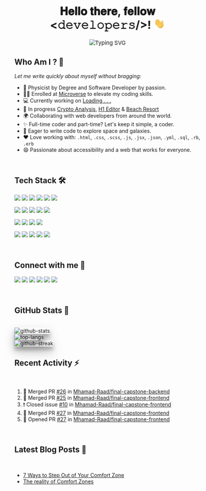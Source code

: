 <div align="center" style= "font-size: 15px">
  <h1> 𝐇𝐞𝐥𝐥𝐨 𝐭𝐡𝐞𝐫𝐞, 𝐟𝐞𝐥𝐥𝐨𝐰 <𝚍𝚎𝚟𝚎𝚕𝚘𝚙𝚎𝚛𝚜/>! <img src="./images/Hi.gif" width="30"></h1>
</div>

<div align="center" style= "font-size: 15px">
  <img src="https://readme-typing-svg.demolab.com?font=Fira+Code&weight=500&size=36&duration=4000&pause=500&color=7D5EA9&center=true&vCenter=true&width=650&height=85&lines=Welcome+to+Kanza's+GitHub!;I'm+a+Full+Stack+Developer!" alt="Typing SVG" />
</div>

## Who Am I ? 🤔
 _Let me write quickly about myself without bragging:_
- 🥈 Physicist by Degree and Software Developer by passion.
- 👩‍🎓 Enrolled at [Microverse](https://github.com/microverseinc) to elevate my coding skills.
- 💻 Currently working on [Loading . . .]()
- 🚧 In progress [Crypto Analysis](https://github.com/KanzaTahreem/Crypto-Analysis), [H1 Editor](https://github.com/KanzaTahreem/H1-Editor) & [Beach Resort](https://github.com/KanzaTahreem/Beach-Resort)
- 🌍 Collaborating with web developers from around the world.
- ✨ Full-time coder and part-time? Let's keep it simple, a coder.
- 🚀 Eager to write code to explore space and galaxies.
- ❤ Love working with: `.html`, `.css`, `.scss`, `.js`, `.jsx`, `.json`, `.yml`, `.sql`, `.rb`, `.erb`
- 😄 Passionate about accessibility and a web that works for everyone.

</br>

## Tech Stack 🛠
<a href="https://sass-lang.com/"><img src='https://img.shields.io/badge/Sass-CC6699?style=for-the-badge&logo=sass&logoColor=white'></a> 
<a href="https://getbootstrap.com/"><img src='https://img.shields.io/badge/Bootstrap-563D7C?style=for-the-badge&logo=bootstrap&logoColor=white'></a>
<a href="https://developer.mozilla.org/en-US/docs/Web/JavaScript"><img src='https://img.shields.io/badge/javascript-%23323330.svg?style=for-the-badge&logo=javascript&logoColor=%23F7DF1E'></a>
<a href="https://webpack.js.org/"><img src='https://img.shields.io/badge/Webpack-8DD6F9?style=for-the-badge&logo=Webpack&logoColor=black'></a>
<a href="https://react.dev/"><img src='https://img.shields.io/badge/React-20232A?style=for-the-badge&logo=react&logoColor=61DAFB'></a>
<a href="https://redux.js.org/"><img src='https://img.shields.io/badge/Redux-593D88?style=for-the-badge&logo=redux&logoColor=white'></a>

<a href="https://www.mysql.com/"><img src='https://img.shields.io/badge/MySQL-005C54?style=for-the-badge&logo=mysql&logoColor=white'></a>
<a href="https://www.postgresql.org/"><img src='https://img.shields.io/badge/PostgreSQL-316192?style=for-the-badge&logo=postgresql&logoColor=white'></a>
<a href="https://www.ruby-lang.org/en/"><img src='https://img.shields.io/badge/Ruby-CC342D?style=for-the-badge&logo=ruby&logoColor=white'></a>
<a href="https://rubyonrails.org/"><img src='https://img.shields.io/badge/Ruby_on_Rails-CC0000?style=for-the-badge&logo=ruby-on-rails&logoColor=white'></a>
<a href="https://jwt.io/"><img src='https://img.shields.io/badge/JWT-000000?style=for-the-badge&logo=JSON%20web%20tokens&logoColor=white'></a>

<a href="https://jestjs.io/"><img src='https://img.shields.io/badge/Jest-C21325?style=for-the-badge&logo=jest&logoColor=white'></a>
<a href="https://testing-library.com/docs/react-testing-library/intro/"><img src='https://img.shields.io/badge/-React_Testing_Library-%23E33332?style=for-the-badge&logo=testing-library&logoColor=white'></a>
<a href="https://swagger.io/"><img src='https://img.shields.io/badge/Swagger-85EA2D?style=for-the-badge&logo=Swagger&logoColor=black'></a>
<a href="https://www.postman.com/"><img src='https://img.shields.io/badge/Postman-FF6C37?style=for-the-badge&logo=Postman&logoColor=white'></a>

<a href="https://www.adobe.com/"><img src='https://img.shields.io/badge/adobe-%23FF0000.svg?style=for-the-badge&logo=adobe&logoColor=white'></a>
<a href="https://wordpress.com/"><img src='https://img.shields.io/badge/Wordpress-21759B?style=for-the-badge&logo=wordpress&logoColor=white'></a>
<a href="https://render.com/"><img src='https://img.shields.io/badge/Render-46E398?style=for-the-badge&logo=render&logoColor=white'></a>
<a href="https://railway.app/"><img src='https://img.shields.io/badge/Railway-131456?style=for-the-badge&logo=railway&logoColor=white'></a>
<a href="https://www.netlify.com/"><img src='https://img.shields.io/badge/Netlify-00C7B7?style=for-the-badge&logo=netlify&logoColor=white'></a>

</br>

## Connect with me 🤝

<a href="mailto:tehreemmsk411@gmail.ocm"><img src='https://img.shields.io/badge/Gmail-D14836?style=for-the-badge&logo=gmail&logoColor=white'></a>
<a href='https://www.facebook.com/kanza.tehreem.79'><img src='https://img.shields.io/badge/Facebook-1877F2?style=for-the-badge&logo=facebook&logoColor=white'/></a>
<a href='https://www.instagram.com/k.tehr_____eem/' ><img src='https://img.shields.io/badge/Instagram-E4405F?style=for-the-badge&logo=instagram&logoColor=white'/></a>
<a href='https://www.linkedin.com/in/kanza-tahreem/'><img src='https://img.shields.io/badge/LinkedIn-0077B5?style=for-the-badge&logo=linkedin&logoColor=white'/></a>
<a href='https://twitter.com/kanza_tahreem'><img src='https://img.shields.io/badge/Twitter-1DA1F2?style=for-the-badge&logo=twitter&logoColor=white'/></a>
<a href='https://api.whatsapp.com/send?phone=923455636523'><img src='https://img.shields.io/badge/WhatsApp-25D366?style=for-the-badge&logo=whatsapp&logoColor=white'/></a>

</br>

## GitHub Stats 🚀

</br>

<img src="https://github-readme-stats.vercel.app/api?username=KanzaTahreem&theme=transparent&hide_rank=false&show_icons=true&include_all_commits=true&count_private=true&title_color=FF6347&text_color=7D5EA9&icon_color=FF6347&border_color=7D5EA9&border_radius=10" alt="github-stats" style=" box-shadow: 0 14px 28px rgba(0,0,0,0.25), 0 10px 10px rgba(0,0,0,0.22);" />

</br>
<img src="https://github-readme-stats.vercel.app/api/top-langs/?username=KanzaTahreem&theme=transparent&langs_count=10&layout=compact&title_color=FF6347&text_color=7D5EA9&custom_title=Most%20Used%20Languages&border_color=7D5EA8&border_radius=10&" alt="top-langs" style=" box-shadow: 0 14px 28px rgba(0,0,0,0.25), 0 10px 10px rgba(0,0,0,0.22);" />

</br>

<img src="https://github-readme-streak-stats.herokuapp.com?user=KanzaTahreem&theme=transparent&border_radius=10&ring=FF6347&fire=FF6347&currStreakNum=FF6347&currStreakLabel=7D5EA9&sideNums=7D5EA9&sideLabels=7D5EA2&dates=FF6347D6&border=7D5EA9" alt="github-streak" style=" box-shadow: 0 14px 28px rgba(0,0,0,0.25), 0 10px 10px rgba(0,0,0,0.22);"/>

</br>

## Recent Activity ⚡

</br>

<!--START_SECTION:activity-->
1. 🎉 Merged PR [#26](https://github.com/Mhamad-Raad/final-capstone-backend/pull/26) in [Mhamad-Raad/final-capstone-backend](https://github.com/Mhamad-Raad/final-capstone-backend)
2. 🎉 Merged PR [#25](https://github.com/Mhamad-Raad/final-capstone-frontend/pull/25) in [Mhamad-Raad/final-capstone-frontend](https://github.com/Mhamad-Raad/final-capstone-frontend)
3. ❗️ Closed issue [#10](https://github.com/Mhamad-Raad/final-capstone-frontend/issues/10) in [Mhamad-Raad/final-capstone-frontend](https://github.com/Mhamad-Raad/final-capstone-frontend)
4. 🎉 Merged PR [#27](https://github.com/Mhamad-Raad/final-capstone-frontend/pull/27) in [Mhamad-Raad/final-capstone-frontend](https://github.com/Mhamad-Raad/final-capstone-frontend)
5. 💪 Opened PR [#27](https://github.com/Mhamad-Raad/final-capstone-frontend/pull/27) in [Mhamad-Raad/final-capstone-frontend](https://github.com/Mhamad-Raad/final-capstone-frontend)
<!--END_SECTION:activity-->

</br>

## Latest Blog Posts 📕

</br>

<!-- BLOG-POST-LIST:START -->
- [7 Ways to Step Out of Your Comfort Zone](https://medium.com/@KanzaTahreem/7-ways-to-step-out-of-your-comfort-zone-de13037e327a?source=rss-79568a95db75------2)
- [The reality of Comfort Zones](https://medium.com/@KanzaTahreem/stepping-outside-of-comfort-zone-919fac3414c8?source=rss-79568a95db75------2)
<!-- BLOG-POST-LIST:END -->